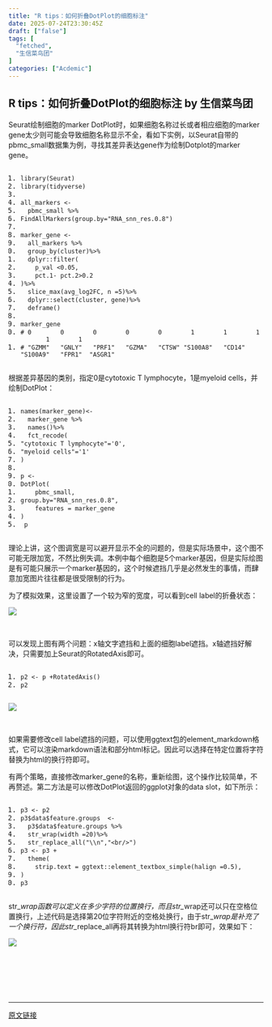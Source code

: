 ```yaml
---
title: "R tips：如何折叠DotPlot的细胞标注"
date: 2025-07-24T23:30:45Z
draft: ["false"]
tags: [
  "fetched",
  "生信菜鸟团"
]
categories: ["Acdemic"]
---
```

R tips：如何折叠DotPlot的细胞标注 by 生信菜鸟团
------
<div><p data-pm-slice="0 0 []"><span leaf="">Seurat绘制细胞的marker DotPlot时，如果细胞名称过长或者相应细胞的marker gene太少则可能会导致细胞名称显示不全，看如下实例，以Seurat自带的pbmc_small数据集为例，寻找其差异表达gene作为绘制Dotplot的marker gene。</span></p><pre><ol><li><code><span><span leaf="">library</span></span><span><span leaf="">(</span></span><span><span leaf="">Seurat</span></span><span><span leaf="">)</span></span></code></li><li><code><span><span leaf="">library</span></span><span><span leaf="">(</span></span><span><span leaf="">tidyverse</span></span><span><span leaf="">)</span></span></code></li><li><code></code></li><li><code><span><span leaf="">all_markers </span></span><span><span leaf="">&lt;-</span></span></code></li><li><code><span><span leaf="">  pbmc_small </span></span><span><span leaf="">%&gt;%</span></span></code></li><li><code><span></span><span><span leaf="">FindAllMarkers</span></span><span><span leaf="">(</span></span><span><span leaf="">group</span></span><span><span leaf="">.</span></span><span><span leaf="">by</span></span><span></span><span><span leaf="">=</span></span><span></span><span><span leaf="">"RNA_snn_res.0.8"</span></span><span><span leaf="">)</span></span></code></li><li><code></code></li><li><code><span><span leaf="">marker_gene </span></span><span><span leaf="">&lt;-</span></span></code></li><li><code><span><span leaf="">  all_markers </span></span><span><span leaf="">%&gt;%</span></span></code></li><li><code><span><span leaf="">  group_by</span></span><span><span leaf="">(</span></span><span><span leaf="">cluster</span></span><span><span leaf="">)</span></span><span></span><span><span leaf="">%&gt;%</span></span></code></li><li><code><span><span leaf="">  dplyr</span></span><span><span leaf="">::</span></span><span><span leaf="">filter</span></span><span><span leaf="">(</span></span></code></li><li><code><span><span leaf="">    p_val </span></span><span><span leaf="">&lt;</span></span><span></span><span><span leaf="">0.05</span></span><span><span leaf="">,</span></span></code></li><li><code><span><span leaf="">    pct</span></span><span><span leaf="">.</span></span><span><span leaf="">1</span></span><span></span><span><span leaf="">-</span></span><span><span leaf=""> pct</span></span><span><span leaf="">.</span></span><span><span leaf="">2</span></span><span></span><span><span leaf="">&gt;</span></span><span></span><span><span leaf="">0.2</span></span></code></li><li><code><span></span><span><span leaf="">)</span></span><span></span><span><span leaf="">%&gt;%</span></span></code></li><li><code><span><span leaf="">  slice_max</span></span><span><span leaf="">(</span></span><span><span leaf="">avg_log2FC</span></span><span><span leaf="">,</span></span><span><span leaf=""> n </span></span><span><span leaf="">=</span></span><span></span><span><span leaf="">5</span></span><span><span leaf="">)</span></span><span></span><span><span leaf="">%&gt;%</span></span></code></li><li><code><span><span leaf="">  dplyr</span></span><span><span leaf="">::</span></span><span><span leaf="">select</span></span><span><span leaf="">(</span></span><span><span leaf="">cluster</span></span><span><span leaf="">,</span></span><span><span leaf=""> gene</span></span><span><span leaf="">)</span></span><span></span><span><span leaf="">%&gt;%</span></span></code></li><li><code><span><span leaf="">  deframe</span></span><span><span leaf="">()</span></span></code></li><li><code></code></li><li><code><span><span leaf="">marker_gene</span></span></code></li><li><code><span><span leaf=""># 0        0        0        0        0        1        1        1        1        1 </span></span></code></li><li><code><span><span leaf=""># "GZMM"   "GNLY"   "PRF1"   "GZMA"   "CTSW" "S100A8"   "CD14" "S100A9"   "FPR1"  "ASGR1" </span></span></code></li></ol></pre><p><span leaf="">根据差异基因的类别，指定0是cytotoxic T lymphocyte，1是myeloid cells，并绘制DotPlot：</span></p><pre><ol><li><code><span><span leaf="">names</span></span><span><span leaf="">(</span></span><span><span leaf="">marker_gene</span></span><span><span leaf="">)</span></span><span></span><span><span leaf="">&lt;-</span></span></code></li><li><code><span><span leaf="">  marker_gene </span></span><span><span leaf="">%&gt;%</span></span></code></li><li><code><span><span leaf="">  names</span></span><span><span leaf="">()</span></span><span></span><span><span leaf="">%&gt;%</span></span></code></li><li><code><span><span leaf="">  fct_recode</span></span><span><span leaf="">(</span></span></code></li><li><code><span></span><span><span leaf="">"cytotoxic T lymphocyte"</span></span><span></span><span><span leaf="">=</span></span><span></span><span><span leaf="">'0'</span></span><span><span leaf="">,</span></span></code></li><li><code><span></span><span><span leaf="">"myeloid cells"</span></span><span></span><span><span leaf="">=</span></span><span></span><span><span leaf="">'1'</span></span></code></li><li><code><span></span><span><span leaf="">)</span></span></code></li><li><code></code></li><li><code><span><span leaf="">p </span></span><span><span leaf="">&lt;-</span></span></code></li><li><code><span></span><span><span leaf="">DotPlot</span></span><span><span leaf="">(</span></span></code></li><li><code><span><span leaf="">    pbmc_small</span></span><span><span leaf="">,</span></span></code></li><li><code><span></span><span><span leaf="">group</span></span><span><span leaf="">.</span></span><span><span leaf="">by</span></span><span></span><span><span leaf="">=</span></span><span></span><span><span leaf="">"RNA_snn_res.0.8"</span></span><span><span leaf="">,</span></span></code></li><li><code><span><span leaf="">    features </span></span><span><span leaf="">=</span></span><span><span leaf=""> marker_gene</span></span></code></li><li><code><span></span><span><span leaf="">)</span></span></code></li><li><code><span><span leaf=""> p</span></span></code></li></ol></pre><p><span leaf="">理论上讲，这个图调宽是可以避开显示不全的问题的，但是实际场景中，这个图不可能无限加宽，不然比例失调。本例中每个细胞是5个marker基因，但是实际绘图是有可能只展示一个marker基因的，这个时候遮挡几乎是必然发生的事情，而肆意加宽图片往往都是很受限制的行为。</span></p><p><span leaf="">为了模拟效果，这里设置了一个较为窄的宽度，可以看到cell label的折叠状态：</span></p><section nodeleaf=""><img data-src="https://mmbiz.qpic.cn/mmbiz_png/iaRJcrq2Los8uoFlibLCjZy6icYZa1icZoFcR71ia3jicpRbT7nZsib0bVZ4iaJkAw04F2qgd8KBmbCiaTExCcjsz6p1U7Q/640?wx_fmt=png&amp;from=appmsg" data-ratio="1" data-s="300,640" data-type="png" data-w="1080" type="block" data-imgfileid="100051894" src="https://mmbiz.qpic.cn/mmbiz_png/iaRJcrq2Los8uoFlibLCjZy6icYZa1icZoFcR71ia3jicpRbT7nZsib0bVZ4iaJkAw04F2qgd8KBmbCiaTExCcjsz6p1U7Q/640?wx_fmt=png&amp;from=appmsg"></section><p><span leaf=""><br></span></p><p><span leaf="">可以发现上图有两个问题：x轴文字遮挡和上面的细胞label遮挡。x轴遮挡好解决，只需要加上Seurat的RotatedAxis即可。</span></p><pre><ol><li><code><span><span leaf="">p2 </span></span><span><span leaf="">&lt;-</span></span><span><span leaf=""> p </span></span><span><span leaf="">+</span></span><span></span><span><span leaf="">RotatedAxis</span></span><span><span leaf="">()</span></span></code></li><li><code><span><span leaf="">p2</span></span></code></li></ol></pre><section nodeleaf=""><img data-src="https://mmbiz.qpic.cn/mmbiz_png/iaRJcrq2Los8uoFlibLCjZy6icYZa1icZoFcPwVgeZtUGGCwLsgLAW8GjWngmPDYF4OyicgYNaks8KaIZqUIniaaR1EA/640?wx_fmt=png&amp;from=appmsg" data-ratio="1" data-s="300,640" data-type="png" data-w="1080" type="block" data-imgfileid="100051895" src="https://mmbiz.qpic.cn/mmbiz_png/iaRJcrq2Los8uoFlibLCjZy6icYZa1icZoFcPwVgeZtUGGCwLsgLAW8GjWngmPDYF4OyicgYNaks8KaIZqUIniaaR1EA/640?wx_fmt=png&amp;from=appmsg"></section><p><span leaf=""><br></span></p><p><span leaf="">如果需要修改cell label遮挡的问题，可以使用ggtext包的element_markdown格式，它可以渲染markdown语法和部分html标记。因此可以选择在特定位置将字符替换为html的换行符即可。</span></p><p><span leaf="">有两个策略，直接修改marker_gene的名称，重新绘图，这个操作比较简单，不再赘述。第二方法是可以修改DotPlot返回的ggplot对象的data slot，如下所示：</span></p><pre><ol><li><code><span><span leaf="">p3 </span></span><span><span leaf="">&lt;-</span></span><span><span leaf=""> p2</span></span></code></li><li><code><span><span leaf="">p3$data$feature</span></span><span><span leaf="">.</span></span><span><span leaf="">groups  </span></span><span><span leaf="">&lt;-</span></span></code></li><li><code><span><span leaf="">  p3$data$feature</span></span><span><span leaf="">.</span></span><span><span leaf="">groups </span></span><span><span leaf="">%&gt;%</span></span></code></li><li><code><span><span leaf="">  str_wrap</span></span><span><span leaf="">(</span></span><span><span leaf="">width </span></span><span><span leaf="">=</span></span><span></span><span><span leaf="">20</span></span><span><span leaf="">)</span></span><span></span><span><span leaf="">%&gt;%</span></span></code></li><li><code><span><span leaf="">  str_replace_all</span></span><span><span leaf="">(</span></span><span><span leaf="">"\\n"</span></span><span><span leaf="">,</span></span><span></span><span><span leaf="">"&lt;br/&gt;"</span></span><span><span leaf="">)</span></span></code></li><li><code><span><span leaf="">p3 </span></span><span><span leaf="">&lt;-</span></span><span><span leaf=""> p3 </span></span><span><span leaf="">+</span></span></code></li><li><code><span><span leaf="">  theme</span></span><span><span leaf="">(</span></span></code></li><li><code><span><span leaf="">    strip</span></span><span><span leaf="">.</span></span><span><span leaf="">text </span></span><span><span leaf="">=</span></span><span><span leaf=""> ggtext</span></span><span><span leaf="">::</span></span><span><span leaf="">element_textbox_simple</span></span><span><span leaf="">(</span></span><span><span leaf="">halign </span></span><span><span leaf="">=</span></span><span></span><span><span leaf="">0.5</span></span><span><span leaf="">),</span></span></code></li><li><code><span></span><span><span leaf="">)</span></span></code></li><li><code><span><span leaf="">p3</span></span></code></li></ol></pre><p><span leaf="">st</span><span leaf="">r_</span><em><span leaf="">wrap函数可以定义在多少字符的位置换行，而且str_</span></em><span leaf="">w</span><span leaf="">rap还可以只在空格位置换行，上述代码是选择第20位字符附近的空格处换行，由</span><span leaf="">于str_</span><em><span leaf="">wrap是补充了一个换行符，因此str_</span></em><span leaf="">re</span><span leaf="">place_all再将其转换为html换行符br即可，效果如下：</span></p><section nodeleaf=""><img data-imgfileid="100051896" data-ratio="1" data-s="300,640" data-src="https://mmbiz.qpic.cn/mmbiz_png/iaRJcrq2Los8uoFlibLCjZy6icYZa1icZoFcD6gBkoNUHQ2icQJHakVUI1jbTWASdibUtR13gx7icC1qxY1z3rEtiaaic0g/640?wx_fmt=png&amp;from=appmsg" data-type="png" data-w="1080" type="block" src="https://mmbiz.qpic.cn/mmbiz_png/iaRJcrq2Los8uoFlibLCjZy6icYZa1icZoFcD6gBkoNUHQ2icQJHakVUI1jbTWASdibUtR13gx7icC1qxY1z3rEtiaaic0g/640?wx_fmt=png&amp;from=appmsg"></section><p><span leaf=""><br></span></p><section><span leaf=""><br></span></section><section><span leaf=""><br></span></section><section><span leaf=""><br></span></section><p><mp-style-type data-value="10000"></mp-style-type></p></div>  
<hr>
<a href="https://mp.weixin.qq.com/s/byMznhTgwsliOYJX5YoFVA",target="_blank" rel="noopener noreferrer">原文链接</a>
